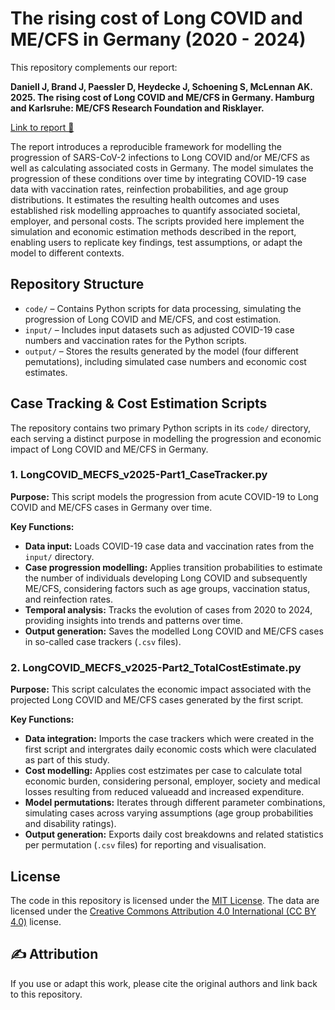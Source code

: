 # The rising cost of **Long COVID and ME/CFS** in Germany (2020 - 2024)

This repository complements our report:


**Daniell J, Brand J, Paessler D, Heydecke J, Schoening S, McLennan AK. 2025. The rising cost of Long COVID and ME/CFS in Germany. Hamburg and Karlsruhe: ME/CFS Research Foundation and Risklayer.**


[Link to report 📄](https://mecfs-research.org/wp-content/uploads/2025/05/The-rising-cost-of-Long-COVID-and-MECFS-in-Germany.pdf)


The report introduces a reproducible framework for modelling the progression of SARS-CoV-2 infections to Long COVID and/or ME/CFS as well as calculating associated costs in Germany. The model simulates the progression of these conditions over time by integrating COVID-19 case data with vaccination rates, reinfection probabilities, and age group distributions. It estimates the resulting health outcomes and uses established risk modelling approaches to quantify associated societal, employer, and personal costs. The scripts provided here implement the simulation and economic estimation methods described in the report, enabling users to replicate key findings, test assumptions, or adapt the model to different contexts.


## Repository Structure
- `code/` – Contains Python scripts for data processing, simulating the progression of Long COVID and ME/CFS, and cost estimation.
- `input/` – Includes input datasets such as adjusted COVID-19 case numbers and vaccination rates for the Python scripts.
- `output/` – Stores the results generated by the model (four different pemutations), including simulated case numbers and economic cost estimates.


## Case Tracking & Cost Estimation Scripts


The repository contains two primary Python scripts in its `code/` directory, each serving a distinct purpose in modelling the progression and economic impact of Long COVID and ME/CFS in Germany.

### 1. LongCOVID_MECFS_v2025-Part1_CaseTracker.py

**Purpose:** This script models the progression from acute COVID-19 to Long COVID and ME/CFS cases in Germany over time.

**Key Functions:**
- **Data input:** Loads COVID-19 case data and vaccination rates from the `input/` directory.
- **Case progression modelling:** Applies transition probabilities to estimate the number of individuals developing Long COVID and subsequently ME/CFS, considering factors such as age groups, vaccination status, and reinfection rates.
- **Temporal analysis:** Tracks the evolution of cases from 2020 to 2024, providing insights into trends and patterns over time.
- **Output generation:** Saves the modelled Long COVID and ME/CFS cases in so-called case trackers (`.csv` files).


### 2. LongCOVID_MECFS_v2025-Part2_TotalCostEstimate.py

**Purpose:** This script calculates the economic impact associated with the projected Long COVID and ME/CFS cases generated by the first script.

**Key Functions:**
- **Data integration:** Imports the case trackers which were created in the first script and intergrates daily economic costs which were claculated as part of this study.
- **Cost modelling:** Applies cost estzimates per case to calculate total economic burden, considering personal, employer, society and medical losses  resulting from reduced valueadd and increased expenditure.
- **Model permutations:** Iterates through different parameter combinations, simulating cases across varying assumptions (age group probabilities and disability ratings).
- **Output generation:** Exports daily cost breakdowns and related statistics per permutation (`.csv` files) for reporting and visualisation.

## License
The code in this repository is licensed under the [MIT License](https://mit-license.org/). The data are licensed under the [Creative Commons Attribution 4.0 International (CC BY 4.0)](https://creativecommons.org/licenses/by/4.0/) license.


## ✍️ Attribution
If you use or adapt this work, please cite the original authors and link back to this repository.
